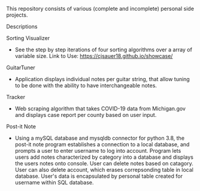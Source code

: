 This repository consists of various (complete and incomplete) personal side projects.

Descriptions

Sorting Visualizer
  - See the step by step iterations of four sorting algorithms over a array of variable size.
  Link to Use:
  https://cjsauer18.github.io/showcase/
  
GuitarTuner
  - Application displays individual notes per guitar string, that allow tuning to be done with the ability to have interchangeable notes.

Tracker
  - Web scraping algorithm that takes COVID-19 data from Michigan.gov and displays case report per county based on user input.

Post-it Note
  - Using a mySQL database and mysqldb connector for python 3.8, the post-it note program establishes a connection to a local database, and prompts a user to enter username to log into account. Program lets users add notes characterized by category into a database and displays the users notes onto console. User can delete notes based on catagory. User can also delete account, which erases correpsonding table in local database. User's data is encapsulated by personal table created for username within SQL database.

